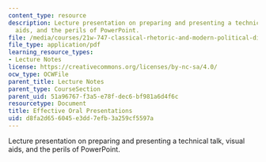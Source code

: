 ```yaml
---
content_type: resource
description: Lecture presentation on preparing and presenting a technical talk, visual
  aids, and the perils of PowerPoint.
file: /media/courses/21w-747-classical-rhetoric-and-modern-political-discourse-fall-2009/d8fa2d656045e3dd7efb3a259cf5597a_MIT21W_747_01F09_lec09.pdf
file_type: application/pdf
learning_resource_types:
- Lecture Notes
license: https://creativecommons.org/licenses/by-nc-sa/4.0/
ocw_type: OCWFile
parent_title: Lecture Notes
parent_type: CourseSection
parent_uid: 51a96767-f3a5-e78f-dec6-bf981a6d4f6c
resourcetype: Document
title: Effective Oral Presentations
uid: d8fa2d65-6045-e3dd-7efb-3a259cf5597a
---
```

Lecture presentation on preparing and presenting a technical talk, visual aids, and the perils of PowerPoint.